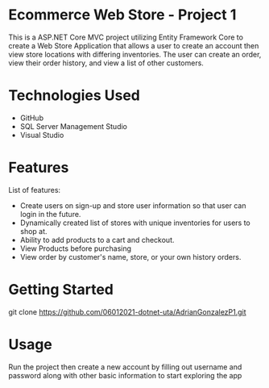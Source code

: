 # Ecommerce Web Store - Project 1
This is a ASP.NET Core MVC project utilizing Entity Framework Core to create a Web Store Application that allows a user to create an account then view store locations with differing inventories. The user can create an order, view their order history, and view a list of other customers.
# Technologies Used
- GitHub
- SQL Server Management Studio
- Visual Studio 
# Features
List of features: 
- Create users on sign-up and store user information so that user can login in the future.
- Dynamically created list of stores with unique inventories for users to shop at.
- Ability to add products to a cart and checkout.
- View Products before purchasing
- View order by customer's name, store, or your own history orders.

# Getting Started
git clone https://github.com/06012021-dotnet-uta/AdrianGonzalezP1.git 
# Usage
Run the project then create a new account by filling out username and password along with other basic information to start exploring the app
